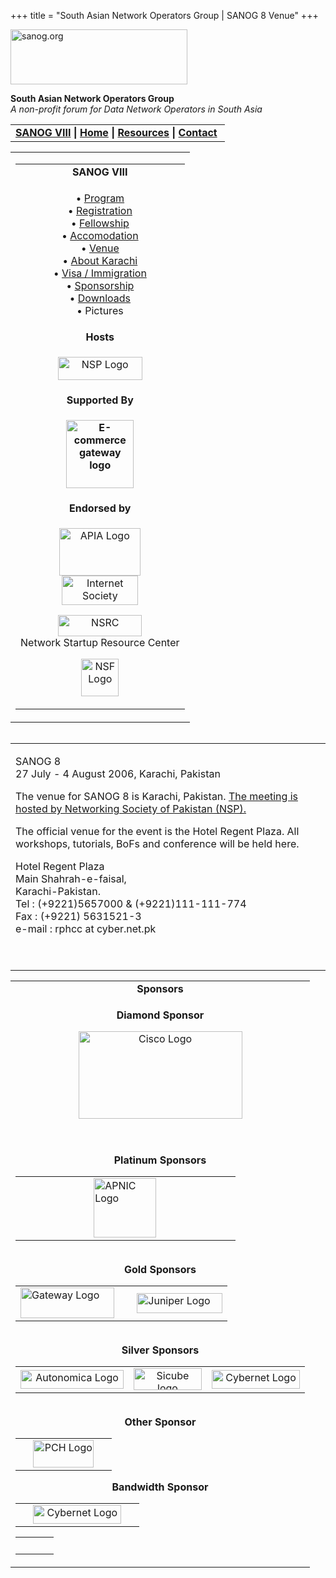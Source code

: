 +++
title = "South Asian Network Operators Group | SANOG 8 Venue"
+++

[<img src="../images/logo.jpg" width="283" height="88" alt="sanog.org" />](../index.html)

**South Asian Network Operators Group**  
*A non-profit forum for Data Network Operators in South Asia*

<table width="760" data-border="0" data-cellspacing="0" data-cellpadding="0">
<tbody>
<tr class="odd">
<td><strong><a href="index.html">SANOG VIII</a></strong> <strong>| <a href="../index.html">Home</a> | <a href="../resources/index.html">Resources</a> | <a href="../contact.htm">Contact</a> </strong></td>
</tr>
</tbody>
</table>

<table width="99%" data-border="0" data-cellspacing="0" data-cellpadding="8">
<colgroup>
<col style="width: 100%" />
</colgroup>
<tbody>
<tr class="odd">
<td><table width="100%" data-border="0" data-cellspacing="2" data-cellpadding="0">
<colgroup>
<col style="width: 100%" />
</colgroup>
<tbody>
<tr class="odd">
<td style="text-align: center;"><strong>SANOG VIII</strong></td>
</tr>
<tr class="even">
<td style="text-align: center;"><p>• <a href="program.htm">Program</a><br />
• <a href="registration.htm">Registration</a><br />
• <a href="fellowship.htm">Fellowship</a><br />
• <a href="accomodation.htm">Accomodation</a><br />
• <a href="venue.htm">Venue</a><br />
• <a href="country.htm">About Karachi</a><br />
• <a href="visa.htm">Visa / Immigration<br />
</a>• <a href="sponsorship.htm">Sponsorship</a><br />
• <a href="downloads.htm">Downloads</a><br />
• Pictures</p></td>
</tr>
<tr class="odd">
<td style="text-align: center;"><strong>Hosts</strong></td>
</tr>
<tr class="even">
<td style="text-align: center;"><div data-align="center">
<p><a href="http://www.nsp.org.pk/"><img src="images/nsp-logo.jpg" width="135" height="37" alt="NSP Logo" /></a></p>
</div></td>
</tr>
<tr class="odd">
<td style="text-align: center;"><strong>Supported By</strong></td>
</tr>
<tr class="even">
<td style="text-align: center;"><p><strong><a href="http://www.ecgateway.net/"><img src="images/e-commgateway.jpg" width="108" height="109" alt="E-commerce gateway logo" /></a></strong><br />
</p></td>
</tr>
<tr class="odd">
<td style="text-align: center;"><strong>Endorsed by</strong></td>
</tr>
<tr class="even">
<td style="text-align: center;"><p><a href="http://www.apia.org/"><img src="../sanog4/images/apialogo.gif" width="130" height="76" alt="APIA Logo" /></a><br />
<a href="http://www.isoc.org/"><img src="../sanog4/images/isoc.gif" width="122" height="47" alt="Internet Society" /></a></p>
<p><a href="http://www.nsrc.org/"><img src="../sanog4/images/nsrc-logo.gif" width="134" height="34" alt="NSRC" /></a><br />
Network Startup Resource Center</p>
<p><a href="http://www.nsf.gov"><img src="../sanog4/images/nsf.gif" width="60" height="60" alt="NSF Logo" /></a></p></td>
</tr>
</tbody>
</table></td>
</tr>
</tbody>
</table>

<img src="../images/1pxt.gif" width="1" height="1" />

<table width="100%" data-border="0" data-cellspacing="0" data-cellpadding="10">
<colgroup>
<col style="width: 100%" />
</colgroup>
<tbody>
<tr class="odd">
<td><p>SANOG 8<br />
27 July - 4 August 2006, Karachi, Pakistan</p>
<p>The venue for SANOG 8 is Karachi, Pakistan. <a href="http://www.nsp.org.pk">The meeting is hosted by Networking Society of Pakistan (NSP).</a><br />
</p>
<p>The official venue for the event is the Hotel Regent Plaza. All workshops, tutorials, BoFs and conference will be held here.</p>
<p>Hotel Regent Plaza<br />
Main Shahrah-e-faisal,<br />
Karachi-Pakistan.<br />
Tel : (+9221)5657000 &amp; (+9221)111-111-774<br />
Fax : (+9221) 5631521-3<br />
e-mail : rphcc at cyber.net.pk</p>
<p> </p></td>
</tr>
</tbody>
</table>

<table width="100%" data-border="0" data-cellspacing="0">
<colgroup>
<col style="width: 100%" />
</colgroup>
<tbody>
<tr class="odd">
<td style="text-align: center;"><strong>Sponsors</strong></td>
</tr>
<tr class="even">
<td style="text-align: center;"><div data-align="center">
<p><strong>Diamond Sponsor</strong></p>
<p><a href="http://www.cisco.com"><img src="../sanog5/images/ciscologo.jpg" width="262" height="140" alt="Cisco Logo" /></a></p>
<p><br />
<strong><br />
Platinum Sponsors</strong></p>
<table width="480" data-border="0" data-cellspacing="1" data-cellpadding="0">
<colgroup>
<col style="width: 33%" />
<col style="width: 33%" />
<col style="width: 33%" />
</colgroup>
<tbody>
<tr class="odd">
<td><div data-align="center">

</div></td>
<td><a href="http://www.apnic.net/"><img src="../sanog4/images/apniclogo.jpg" width="100" height="95" alt="APNIC Logo" /></a></td>
<td><div data-align="center">

</div></td>
</tr>
</tbody>
</table>
<p><br />
<strong>Gold Sponsors</strong></p>
<table width="569" data-border="0" data-cellspacing="1" data-cellpadding="0">
<tbody>
<tr class="odd">
<td><a href="http://www.gway.com.pk/"><img src="images/gateway-logo.jpg" width="150" height="49" alt="Gateway Logo" /></a></td>
<td> </td>
<td><a href="http://www.juniper.net"><img src="../sanog7/images/juniper.GIF" width="137" height="32" alt="Juniper Logo" /></a></td>
</tr>
</tbody>
</table>
<p><br />
<strong>Silver Sponsors</strong></p>
<table>
<colgroup>
<col style="width: 33%" />
<col style="width: 33%" />
<col style="width: 33%" />
</colgroup>
<tbody>
<tr class="odd">
<td style="text-align: center;"><a href="http://www.autonomica.se"><img src="images/Autonomicalogo.jpg" width="165" height="30" alt="Autonomica Logo" /></a></td>
<td style="text-align: center;"><div data-align="center">
<a href="http://www.s-iii.com/"><img src="images/si3-logo.jpg" width="109" height="35" alt="Sicube logo" /></a>
</div></td>
<td style="text-align: center;"><a href="http://www.cyber.net.pk/"><img src="images/cybernet-logo.gif" width="141" height="30" alt="Cybernet Logo" /></a></td>
</tr>
</tbody>
</table>
<p><strong><br />
Other Sponsor</strong></p>
<table>
<tbody>
<tr class="odd">
<td style="text-align: center;"> </td>
<td style="text-align: center;"><a href="http://www.pch.net/"><img src="../sanog6/images/pchlogo.jpg" width="97" height="44" alt="PCH Logo" /></a></td>
<td style="text-align: center;"> </td>
</tr>
</tbody>
</table>
<p><strong>Bandwidth Sponsor</strong></p>
<table>
<tbody>
<tr class="odd">
<td style="text-align: center;"> </td>
<td style="text-align: center;"><a href="http://www.cyber.net.pk/"><img src="images/cybernet-logo.gif" width="141" height="30" alt="Cybernet Logo" /></a></td>
<td style="text-align: center;"> </td>
</tr>
</tbody>
</table>
<table>
<tbody>
<tr class="odd">
<td style="text-align: center;"> </td>
<td style="text-align: center;"> </td>
<td style="text-align: center;"> </td>
</tr>
</tbody>
</table>
</div></td>
</tr>
</tbody>
</table>
